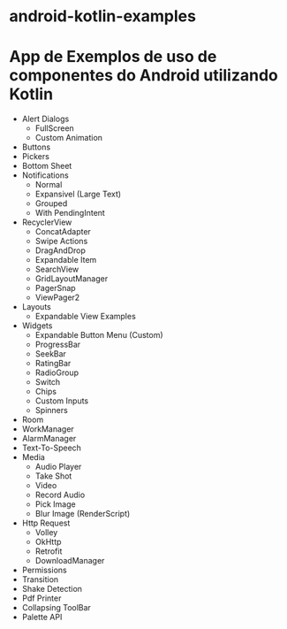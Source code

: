 # android-kotlin-examples

# App de Exemplos de uso de componentes do Android utilizando Kotlin

* Alert Dialogs
    - FullScreen
    - Custom Animation
* Buttons
* Pickers
* Bottom Sheet
* Notifications
    - Normal
    - Expansivel (Large Text)
    - Grouped
    - With PendingIntent
* RecyclerView 
    - ConcatAdapter
    - Swipe Actions 
    - DragAndDrop 
    - Expandable Item 
    - SearchView
    - GridLayoutManager
    - PagerSnap
    - ViewPager2
* Layouts
    - Expandable View Examples
* Widgets
    - Expandable Button Menu (Custom)
    - ProgressBar
    - SeekBar
    - RatingBar
    - RadioGroup
    - Switch
    - Chips
    - Custom Inputs
    - Spinners
* Room
* WorkManager
* AlarmManager
* Text-To-Speech
* Media
    - Audio Player
    - Take Shot
    - Video
    - Record Audio
    - Pick Image
    - Blur Image (RenderScript)
* Http Request
    - Volley
    - OkHttp
    - Retrofit
    - DownloadManager
* Permissions
* Transition
* Shake Detection
* Pdf Printer
* Collapsing ToolBar
* Palette API
